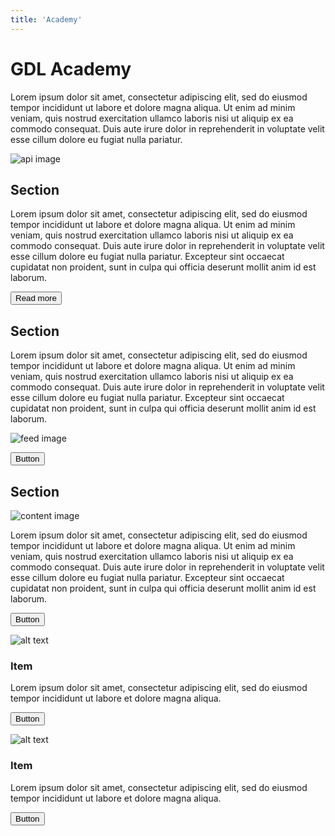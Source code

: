 ```yaml
---
title: 'Academy'
---
```


<cover>

# GDL Academy

Lorem ipsum dolor sit amet, consectetur adipiscing elit, sed do eiusmod tempor incididunt ut labore et dolore magna aliqua. Ut enim ad minim veniam, quis nostrud exercitation ullamco laboris nisi ut aliquip ex ea commodo consequat. Duis aute irure dolor in reprehenderit in voluptate velit esse cillum dolore eu fugiat nulla pariatur.

</cover>

<section>

![api image](/images/rose.png)

## Section

Lorem ipsum dolor sit amet, consectetur adipiscing elit, sed do eiusmod tempor incididunt ut labore et dolore magna aliqua. Ut enim ad minim veniam, quis nostrud exercitation ullamco laboris nisi ut aliquip ex ea commodo consequat. Duis aute irure dolor in reprehenderit in voluptate velit esse cillum dolore eu fugiat nulla pariatur. Excepteur sint occaecat cupidatat non proident, sunt in culpa qui officia deserunt mollit anim id est laborum.

<button to="/section1">Read more</button>

</section>

<section invert="yes">

## Section

Lorem ipsum dolor sit amet, consectetur adipiscing elit, sed do eiusmod tempor incididunt ut labore et dolore magna aliqua. Ut enim ad minim veniam, quis nostrud exercitation ullamco laboris nisi ut aliquip ex ea commodo consequat. Duis aute irure dolor in reprehenderit in voluptate velit esse cillum dolore eu fugiat nulla pariatur. Excepteur sint occaecat cupidatat non proident, sunt in culpa qui officia deserunt mollit anim id est laborum.

![feed image](/images/billy.png)

<button to="/">Button</button>

</section>
<section>

## Section

![content image](/images/panico.png)

Lorem ipsum dolor sit amet, consectetur adipiscing elit, sed do eiusmod tempor incididunt ut labore et dolore magna aliqua. Ut enim ad minim veniam, quis nostrud exercitation ullamco laboris nisi ut aliquip ex ea commodo consequat. Duis aute irure dolor in reprehenderit in voluptate velit esse cillum dolore eu fugiat nulla pariatur. Excepteur sint occaecat cupidatat non proident, sunt in culpa qui officia deserunt mollit anim id est laborum.

<button to="/">Button</button>

</section>
 
<grid>
<griditem divider="yes">

<gridheader>

![alt text](/images/github.svg)

### Item

</gridheader>

Lorem ipsum dolor sit amet, consectetur adipiscing elit, sed do eiusmod tempor incididunt ut labore et dolore magna aliqua.

<button to="/">Button</button>

</griditem>
<griditem>
<gridheader>

![alt text](/images/librarybooks.svg)

### Item

</gridheader>

Lorem ipsum dolor sit amet, consectetur adipiscing elit, sed do eiusmod tempor incididunt ut labore et dolore magna aliqua.

<button to="/">Button</button>

</griditem>
</grid>
